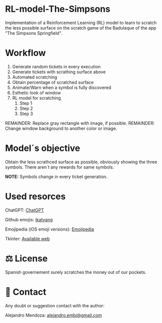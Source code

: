 # RL-model-The-Simpsons
Implementation of a Reinforcement Learning (RL) model to learn to scratch the less possible surface on the scratch game of the Badulaque of the app "The Simpsons Springfield".

# Workflow
1. Generate random tickets in every execution
2. Generate tickets with scrathing surface above
3. Automated scratching
4. Obtain percentage of scratched surface 
5. Animate/Warn when a symbol is fully discovered
6. Esthetic look of window
7. RL model for scratching
   1. Step 1
   2. Step 2
   3. Step 3

REMAINDER: Replace gray rectangle with image, if possible. 
REMAINDER: Change window background to another color or image. 

# Model´s objective
Obtain the less scrathced surface as possible, obviously showing the three symbols. There aren´t any rewards for same symbols.

**NOTE:** Symbols change in every ticket generation.

# Used resorces
ChatGPT: [ChatGPT](https://chatgpt.com/)

Github emojis: [ikatyang](https://github.com/ikatyang/emoji-cheat-sheet?tab=readme-ov-file#tool)

Emojipedia (iOS emoji versions): [Emojipedia](https://emojipedia.org/)

Tkinter: [Available web](https://anzeljg.github.io/rin2/book2/2405/docs/tkinter/index.html)


# ⚖️ License 
Spanish governement surely scratches the money out of our pockets.

# 👤 Contact
Any doubt or suggestion contact with the author:

Alejandro Mendoza: alejandro.embi@gmail.com 
